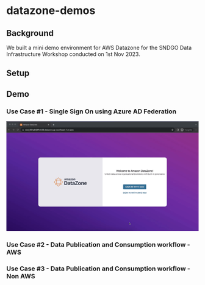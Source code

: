 # datazone-demos
## Background
We built a mini demo environment for AWS Datazone for the SNDGO Data Infrastructure Workshop conducted on 1st Nov 2023.

## Setup

## Demo 

### Use Case #1 - Single Sign On using Azure AD Federation

[![](datazone-demo-part-1.png)](https://dwei4f633mwy3.cloudfront.net/datazone-demo-part-1.mov)

### Use Case #2 - Data Publication and Consumption workflow - AWS

### Use Case #3 - Data Publication and Consumption workflow - Non AWS